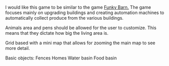I would like this game to be similar to the game [Funky Barn.](https://en.wikipedia.org/wiki/Funky_Barn) The game focuses mainly on upgrading buildings and creating automation machines to automatically collect produce from the various buildings.

Animals area and pens should be allowed for the user to customize. This means that they dictate how big the living area is. 

Grid based with a mini map that allows for zooming the main map to see more detail. 

Basic objects:
Fences
Homes
Water basin
Food basin
